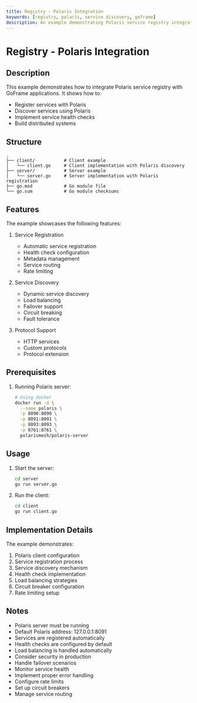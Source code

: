 ```yaml
---
title: Registry - Polaris Integration
keywords: [registry, polaris, service discovery, goframe]
description: An example demonstrating Polaris service registry integration in GoFrame
---
```


# Registry - Polaris Integration

## Description

This example demonstrates how to integrate Polaris service registry with GoFrame applications. It shows how to:
- Register services with Polaris
- Discover services using Polaris
- Implement service health checks
- Build distributed systems

## Structure

```
.
├── client/           # Client example
│   └── client.go     # Client implementation with Polaris discovery
├── server/           # Server example
│   └── server.go     # Server implementation with Polaris registration
├── go.mod            # Go module file
└── go.sum            # Go module checksums
```

## Features

The example showcases the following features:
1. Service Registration
   - Automatic service registration
   - Health check configuration
   - Metadata management
   - Service routing
   - Rate limiting

2. Service Discovery
   - Dynamic service discovery
   - Load balancing
   - Failover support
   - Circuit breaking
   - Fault tolerance

3. Protocol Support
   - HTTP services
   - Custom protocols
   - Protocol extension

## Prerequisites

1. Running Polaris server:
   ```bash
   # Using docker
   docker run -d \
     --name polaris \
     -p 8090:8090 \
     -p 8091:8091 \
     -p 8093:8093 \
     -p 8761:8761 \
     polarismesh/polaris-server
   ```

## Usage

1. Start the server:
   ```bash
   cd server
   go run server.go
   ```

2. Run the client:
   ```bash
   cd client
   go run client.go
   ```

## Implementation Details

The example demonstrates:
1. Polaris client configuration
2. Service registration process
3. Service discovery mechanism
4. Health check implementation
5. Load balancing strategies
6. Circuit breaker configuration
7. Rate limiting setup

## Notes

- Polaris server must be running
- Default Polaris address: 127.0.0.1:8091
- Services are registered automatically
- Health checks are configured by default
- Load balancing is handled automatically
- Consider security in production
- Handle failover scenarios
- Monitor service health
- Implement proper error handling
- Configure rate limits
- Set up circuit breakers
- Manage service routing
